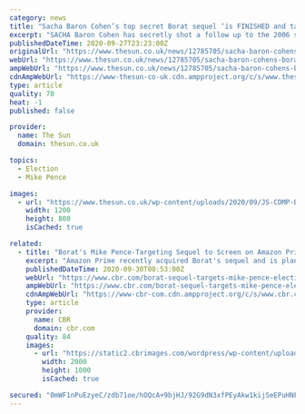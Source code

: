 ```yaml
---
category: news
title: "Sacha Baron Cohen’s top secret Borat sequel ‘is FINISHED and targets Mike Pence’"
excerpt: "SACHA Baron Cohen has secretly shot a follow up to the 2006 sensation Borat — and Mike Pence is in the firing line. The second outing as the Kazakh journalist reportedly targets the Vice President"
publishedDateTime: 2020-09-27T23:23:00Z
originalUrl: "https://www.thesun.co.uk/news/12785705/sacha-baron-cohens-borat-sequel-finished-mike-pence/"
webUrl: "https://www.thesun.co.uk/news/12785705/sacha-baron-cohens-borat-sequel-finished-mike-pence/"
ampWebUrl: "https://www.thesun.co.uk/news/12785705/sacha-baron-cohens-borat-sequel-finished-mike-pence/amp/"
cdnAmpWebUrl: "https://www-thesun-co-uk.cdn.ampproject.org/c/s/www.thesun.co.uk/news/12785705/sacha-baron-cohens-borat-sequel-finished-mike-pence/amp/"
type: article
quality: 70
heat: -1
published: false

provider:
  name: The Sun
  domain: thesun.co.uk

topics:
  - Election
  - Mike Pence

images:
  - url: "https://www.thesun.co.uk/wp-content/uploads/2020/09/JS-COMP-BORAT-1.jpg?strip=all&quality=100&w=1200&h=800&crop=1"
    width: 1200
    height: 800
    isCached: true

related:
  - title: "Borat's Mike Pence-Targeting Sequel to Screen on Amazon Prime Ahead of Election Day"
    excerpt: "Amazon Prime recently acquired Borat's sequel and is planning to air Sasha Baron Cohen's latest mockumentary at the end of October."
    publishedDateTime: 2020-09-30T00:53:00Z
    webUrl: "https://www.cbr.com/borat-sequel-targets-mike-pence-election-day-amazon-prime/"
    ampWebUrl: "https://www.cbr.com/borat-sequel-targets-mike-pence-election-day-amazon-prime/amp/"
    cdnAmpWebUrl: "https://www-cbr-com.cdn.ampproject.org/c/s/www.cbr.com/borat-sequel-targets-mike-pence-election-day-amazon-prime/amp/"
    type: article
    provider:
      name: CBR
      domain: cbr.com
    quality: 84
    images:
      - url: "https://static2.cbrimages.com/wordpress/wp-content/uploads/2020/09/Borat-header.jpg"
        width: 2000
        height: 1000
        isCached: true

secured: "0mWF1nPuEzyeC/zdb71oe/hOQcA+9bjHJ/92G9dN3xfPEyAkw1kijSeEPuHNFfr1Pmlr+kW/AdGhuoECWG4J3BYYRSNkThuYh3rdr8OTBjrSNnkrnyrYcIHo2jZ778FkPksOfPp3rjDv0d51Yg/APWWLCF+31LKe/ElM2tmy39n/Bb0PtxVgd5cHd+VuADIJzCw6OZ3BXCa/kDhqiSajTjvxjnJdyjtNvVvSTUWbyglveQGJ1eolu+F5TsLTZEehIMCQoL3b0qu5VGxUnFpFuYV6cbBP6KVjAA2bgSrsgflBY0v05HIT6VKF2hhsa5UQ0cDFXXi8Qv5jocwbCFORitOC6s92tFCOq7DUDDUI5e4=;uXvAMv8q52lCsuHT1/ZVTw=="
---
```


